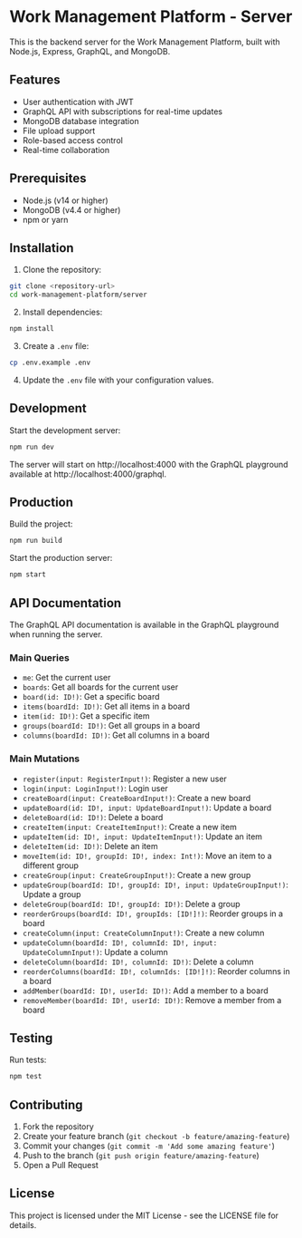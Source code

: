 # Work Management Platform - Server

This is the backend server for the Work Management Platform, built with Node.js, Express, GraphQL, and MongoDB.

## Features

- User authentication with JWT
- GraphQL API with subscriptions for real-time updates
- MongoDB database integration
- File upload support
- Role-based access control
- Real-time collaboration

## Prerequisites

- Node.js (v14 or higher)
- MongoDB (v4.4 or higher)
- npm or yarn

## Installation

1. Clone the repository:
```bash
git clone <repository-url>
cd work-management-platform/server
```

2. Install dependencies:
```bash
npm install
```

3. Create a `.env` file:
```bash
cp .env.example .env
```

4. Update the `.env` file with your configuration values.

## Development

Start the development server:
```bash
npm run dev
```

The server will start on http://localhost:4000 with the GraphQL playground available at http://localhost:4000/graphql.

## Production

Build the project:
```bash
npm run build
```

Start the production server:
```bash
npm start
```

## API Documentation

The GraphQL API documentation is available in the GraphQL playground when running the server.

### Main Queries

- `me`: Get the current user
- `boards`: Get all boards for the current user
- `board(id: ID!)`: Get a specific board
- `items(boardId: ID!)`: Get all items in a board
- `item(id: ID!)`: Get a specific item
- `groups(boardId: ID!)`: Get all groups in a board
- `columns(boardId: ID!)`: Get all columns in a board

### Main Mutations

- `register(input: RegisterInput!)`: Register a new user
- `login(input: LoginInput!)`: Login user
- `createBoard(input: CreateBoardInput!)`: Create a new board
- `updateBoard(id: ID!, input: UpdateBoardInput!)`: Update a board
- `deleteBoard(id: ID!)`: Delete a board
- `createItem(input: CreateItemInput!)`: Create a new item
- `updateItem(id: ID!, input: UpdateItemInput!)`: Update an item
- `deleteItem(id: ID!)`: Delete an item
- `moveItem(id: ID!, groupId: ID!, index: Int!)`: Move an item to a different group
- `createGroup(input: CreateGroupInput!)`: Create a new group
- `updateGroup(boardId: ID!, groupId: ID!, input: UpdateGroupInput!)`: Update a group
- `deleteGroup(boardId: ID!, groupId: ID!)`: Delete a group
- `reorderGroups(boardId: ID!, groupIds: [ID!]!)`: Reorder groups in a board
- `createColumn(input: CreateColumnInput!)`: Create a new column
- `updateColumn(boardId: ID!, columnId: ID!, input: UpdateColumnInput!)`: Update a column
- `deleteColumn(boardId: ID!, columnId: ID!)`: Delete a column
- `reorderColumns(boardId: ID!, columnIds: [ID!]!)`: Reorder columns in a board
- `addMember(boardId: ID!, userId: ID!)`: Add a member to a board
- `removeMember(boardId: ID!, userId: ID!)`: Remove a member from a board

## Testing

Run tests:
```bash
npm test
```

## Contributing

1. Fork the repository
2. Create your feature branch (`git checkout -b feature/amazing-feature`)
3. Commit your changes (`git commit -m 'Add some amazing feature'`)
4. Push to the branch (`git push origin feature/amazing-feature`)
5. Open a Pull Request

## License

This project is licensed under the MIT License - see the LICENSE file for details. 